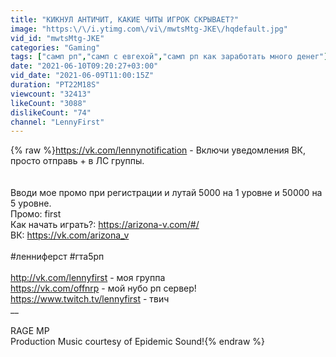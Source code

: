 ```yaml
---
title: "КИКНУЛ АНТИЧИТ, КАКИЕ ЧИТЫ ИГРОК СКРЫВАЕТ?"
image: "https:\/\/i.ytimg.com\/vi\/mwtsMtg-JKE\/hqdefault.jpg"
vid_id: "mwtsMtg-JKE"
categories: "Gaming"
tags: ["самп рп","самп с евгехой","самп рп как заработать много денег"]
date: "2021-06-10T09:20:27+03:00"
vid_date: "2021-06-09T11:00:15Z"
duration: "PT22M18S"
viewcount: "32413"
likeCount: "3088"
dislikeCount: "74"
channel: "LennyFirst"
---
```

{% raw %}<a rel="nofollow" target="blank" href="https://vk.com/lennynotification">https://vk.com/lennynotification</a> - Включи уведомления ВК, просто отправь + в ЛС группы.<br /><br /><br />Вводи мое промо при регистрации и лутай 5000 на 1 уровне и 50000 на 5 уровне.<br />Промо: first<br />Как начать играть?: <a rel="nofollow" target="blank" href="https://arizona-v.com/#/">https://arizona-v.com/#/</a><br />ВК: <a rel="nofollow" target="blank" href="https://vk.com/arizona_v">https://vk.com/arizona_v</a><br /><br />#ленниферст #гта5рп<br /><br /><a rel="nofollow" target="blank" href="http://vk.com/lennyfirst">http://vk.com/lennyfirst</a> - моя группа<br /><a rel="nofollow" target="blank" href="https://vk.com/offnrp">https://vk.com/offnrp</a> - мой нубо рп сервер!<br /><a rel="nofollow" target="blank" href="https://www.twitch.tv/lennyfirst">https://www.twitch.tv/lennyfirst</a> - твич<br />__<br /><br />RAGE MP<br />Production Music courtesy of Epidemic Sound!{% endraw %}
